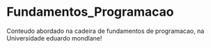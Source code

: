 # Fundamentos_Programacao
 Conteudo abordado na cadeira de fundamentos de programacao, na Universidade eduardo mondlane!
